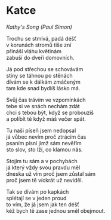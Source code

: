 # Katce
*Kathy's Song (Paul Simon)*

Trochu se stmívá, padá déšť     
v korunách stromů tiše zní     
přináší vláhu květinám     
zabuší do dveří domovních.  

Já pod střechou se schovávám     
stíny se táhnou po stěnách     
dívám se k dálkám zmáčeným     
tam kde snad bydlíš lásko má.  

Svůj čas trávím ve vzpomínkách         
tebe si ve snách nechám zdát     
chci s tebou být, když se probouzíš       
a políbít tě když máš večer spát.

Tu naši píseň jsem nedopsal  
já vůbec nevím proč ztrácím čas  
psaním písní jimž sám nevěřím    
sto slov, sto lží, co klamou nás.

Stojím tu sám a v pochybách     
já který vždy svou pravdu měl   
dneska už vím proč jsem zůstal sám       
proč jsem tě víckrát už neviděl.

Tak se dívám po kapkách     
splétají se v jeden proud       
to vím, že já jsem jak ten déšť   
kéž bych tě zase jednou směl obejmout.
